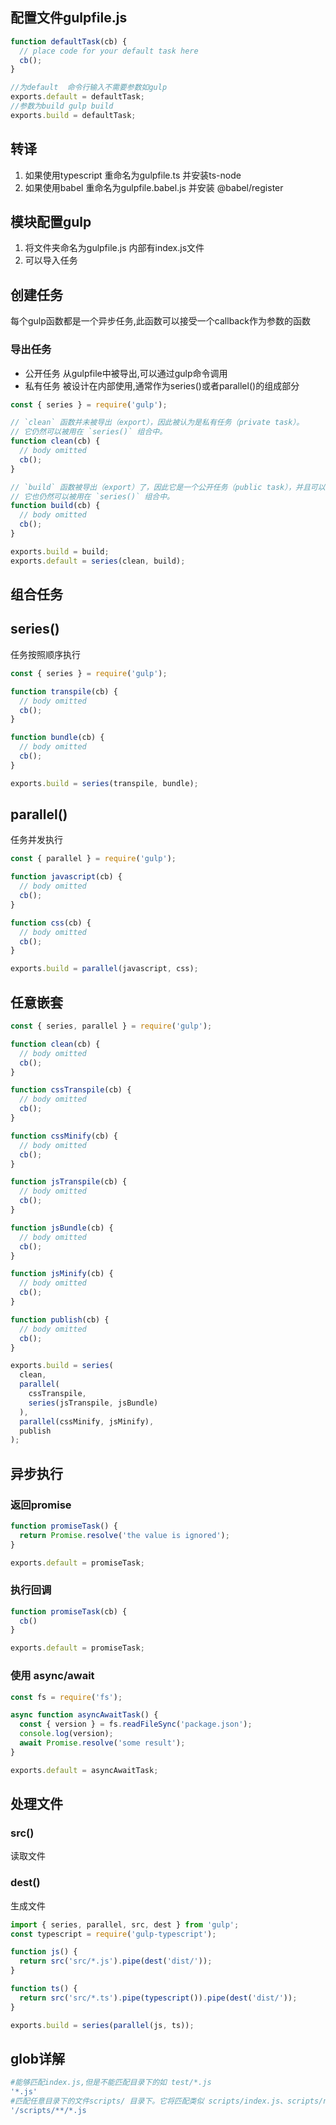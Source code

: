 ## 配置文件gulpfile.js

```javascript
function defaultTask(cb) {
  // place code for your default task here
  cb();
}

//为default  命令行输入不需要参数如gulp
exports.default = defaultTask;
//参数为build gulp build
exports.build = defaultTask;
```

## 转译

1. 如果使用typescript 重命名为gulpfile.ts 并安装ts-node
2. 如果使用babel 重命名为gulpfile.babel.js 并安装 @babel/register

## 模块配置gulp

1. 将文件夹命名为gulpfile.js 内部有index.js文件
2. 可以导入任务

## 创建任务

每个gulp函数都是一个异步任务,此函数可以接受一个callback作为参数的函数

### 导出任务

+ 公开任务 从gulpfile中被导出,可以通过gulp命令调用
+ 私有任务 被设计在内部使用,通常作为series()或者parallel()的组成部分

```JavaScript
const { series } = require('gulp');

// `clean` 函数并未被导出（export），因此被认为是私有任务（private task）。
// 它仍然可以被用在 `series()` 组合中。
function clean(cb) {
  // body omitted
  cb();
}

// `build` 函数被导出（export）了，因此它是一个公开任务（public task），并且可以被 `gulp` 命令直接调用。
// 它也仍然可以被用在 `series()` 组合中。
function build(cb) {
  // body omitted
  cb();
}

exports.build = build;
exports.default = series(clean, build);
```

## 组合任务

## series()

任务按照顺序执行

```JavaScript
const { series } = require('gulp');

function transpile(cb) {
  // body omitted
  cb();
}

function bundle(cb) {
  // body omitted
  cb();
}

exports.build = series(transpile, bundle);
```



## parallel()

任务并发执行

```javascript
const { parallel } = require('gulp');

function javascript(cb) {
  // body omitted
  cb();
}

function css(cb) {
  // body omitted
  cb();
}

exports.build = parallel(javascript, css);
```

## 任意嵌套

```javascript
const { series, parallel } = require('gulp');

function clean(cb) {
  // body omitted
  cb();
}

function cssTranspile(cb) {
  // body omitted
  cb();
}

function cssMinify(cb) {
  // body omitted
  cb();
}

function jsTranspile(cb) {
  // body omitted
  cb();
}

function jsBundle(cb) {
  // body omitted
  cb();
}

function jsMinify(cb) {
  // body omitted
  cb();
}

function publish(cb) {
  // body omitted
  cb();
}

exports.build = series(
  clean,
  parallel(
    cssTranspile,
    series(jsTranspile, jsBundle)
  ),
  parallel(cssMinify, jsMinify),
  publish
);
```

## 异步执行

### 返回promise

```JavaScript
function promiseTask() {
  return Promise.resolve('the value is ignored');
}

exports.default = promiseTask;
```

### 执行回调

```JavaScript
function promiseTask(cb) {
  cb()
}

exports.default = promiseTask;
```

### 使用 async/await

```JavaScript
const fs = require('fs');

async function asyncAwaitTask() {
  const { version } = fs.readFileSync('package.json');
  console.log(version);
  await Promise.resolve('some result');
}

exports.default = asyncAwaitTask;
```

## 处理文件

### src()

读取文件

### dest()

生成文件

```JavaScript
import { series, parallel, src, dest } from 'gulp';
const typescript = require('gulp-typescript');

function js() {
  return src('src/*.js').pipe(dest('dist/'));
}

function ts() {
  return src('src/*.ts').pipe(typescript()).pipe(dest('dist/'));
}

exports.build = series(parallel(js, ts));

```

## glob详解

```bash
#能够匹配index.js,但是不能匹配目录下的如 test/*.js
'*.js'
#匹配任意目录下的文件scripts/ 目录下。它将匹配类似 scripts/index.js、scripts/nested/index.js 和 scripts/nested/twice/index.js 的文件。
'/scripts/**/*.js
```

